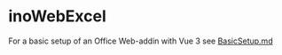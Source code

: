 # inoWebExcel

For a basic setup of an Office Web-addin with Vue 3 see [BasicSetup.md](\BasicSetup.md)

